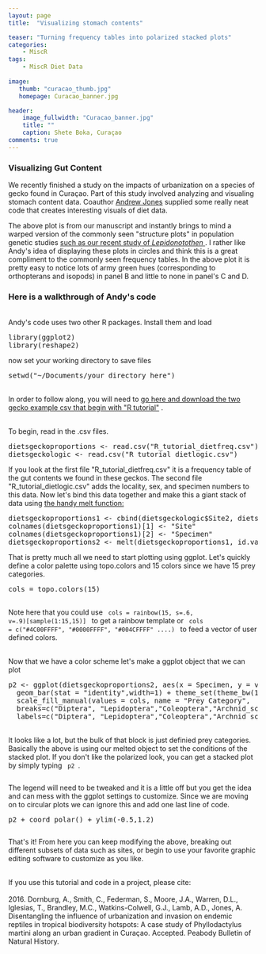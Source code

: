```yaml
---
layout: page
title:  "Visualizing stomach contents"

teaser: "Turning frequency tables into polarized stacked plots"
categories:
    - MiscR
tags:
    - MiscR Diet Data 
    
image:
   thumb: "curacao_thumb.jpg"
   homepage: Curacao_banner.jpg

header:
    image_fullwidth: "Curacao_banner.jpg"
    title: ""
    caption: Shete Boka, Curaçao
comments: true    
---
```

<h3>Visualizing Gut Content</h3>

We recently finished a study on the impacts of urbanization on a species of gecko found in Curaçao. Part of this study involved analyzing and visualing stomach content data. Coauthor <a href='https://www.researchgate.net/profile/Andrew_Jones45/publications'>Andrew Jones</a> supplied some really neat code that creates interesting visuals of diet data.
<img class="b30" src="https://carolinafishes.github.io/images/Gecko_R_figure.png" alt="">

The above plot is from our manuscript and instantly brings to mind a warped version of the commonly seen "structure plots" in population genetic studies <a href='https://www.researchgate.net/publication/305364162_Cryptic_species_diversity_in_Sub-Antarctic_islands_A_case_study_of_Lepidonotothen'> such as our recent study of <i>Lepidonotothen</i> </a>. I rather like Andy's idea of displaying these plots in circles and think this is a great compliment to the commonly seen frequency tables. In the above plot it is pretty easy to notice lots of army green hues (corresponding to orthopterans and isopods) in panel B and little to none in panel's C and D.   

<h3> Here is a walkthrough of Andy's code </h3>

<br>
Andy's code uses two other R packages. Install them and load
<pre>
library(ggplot2)
library(reshape2)
</pre>

now set your working directory to save files
<pre>
setwd("~/Documents/your directory here")
</pre>
<br>In order to follow along, you will need to <a href='https://github.com/carolinafishes/Dornburgetal_2016_Phymar'>go here and download the two gecko example csv that begin with "R tutorial"</a> .

<br>To begin, read in the .csv files. 
<pre>
dietsgeckoproportions <- read.csv("R_tutorial_dietfreq.csv")
dietsgeckologic <- read.csv("R_tutorial_dietlogic.csv")
</pre>

If you look at the first file "R_tutorial_dietfreq.csv" it is a frequency table of the gut contents we found in these geckos. The second file "R_tutorial_dietlogic.csv" adds the locality, sex, and specimen numbers to this data. Now let's bind this data together and make this a giant stack of data using <a href='https://www.r-bloggers.com/melt/'>the handy melt function:</a>  
<pre>
dietsgeckoproportions1 <- cbind(dietsgeckologic$Site2, dietsgeckologic$Specimen.., dietsgeckoproportions)
colnames(dietsgeckoproportions1)[1] <- "Site"
colnames(dietsgeckoproportions1)[2] <- "Specimen"
dietsgeckoproportions2 <- melt(dietsgeckoproportions1, id.var=c("Site","Specimen"))
</pre>

That is pretty much all we need to start plotting using ggplot. Let's quickly define a color palette using topo.colors and 15 colors since we have 15 prey categories.  
<pre>
cols = topo.colors(15)

</pre>
Note here that you could use <code> cols = rainbow(15, s=.6, v=.9)[sample(1:15,15)] </code> to get a rainbow template or <code> cols = c("#4C00FFFF", "#0000FFFF", "#004CFFFF" ....) </code> to feed a vector of user defined colors.

<br> Now that we have a color scheme let's make a ggplot object that we can plot

<pre>
p2 <- ggplot(dietsgeckoproportions2, aes(x = Specimen, y = value, fill = as.factor(variable))) +
  geom_bar(stat = "identity",width=1) + theme_set(theme_bw(10)) + 
  scale_fill_manual(values = cols, name = "Prey Category", 
  breaks=c("Diptera", "Lepidoptera","Coleoptera","Archnid_scorp","Archnid_spider","Other", "Nematodes", "Centipede", "Isopod", "Hemiptera", "Hymenoptera", "Orthoptera", "Ephermeroptera", "Gecko_skin", "Blattaria"), 
  labels=c("Diptera", "Lepidoptera","Coleoptera","Archnid scorpion","Archnid spider","Other", "Nematodes", "Centipede", "Isopod", "Hemiptera", "Hymenoptera", "Orthoptera", "Ephermeroptera", "Gecko skin", "Blattaria"))
</pre>
<br> It looks like a lot, but the bulk of that block is just definied prey categories. Basically the above is using our melted object to set the conditions of the stacked plot. If you don't like the polarized look, you can get a stacked plot by simply typing <code> p2 </code>. 

<img class="b30" src="https://carolinafishes.github.io/images/Gecko_R_barplot.png" alt="">

The legend will need to be tweaked and it is a little off but you get the idea and can mess with the ggplot settings to customize. Since we are moving on to circular plots we can ignore this and add one last line of code.

 <pre>
p2 + coord_polar() + ylim(-0.5,1.2)
</pre>
 
 <img class="b30" src="https://carolinafishes.github.io/images/Gecko_R_circleplot.png" alt="">

That's it! From here you can keep modifying the above, breaking out different subsets of data such as sites, or begin to use your favorite graphic editing software to customize as you like.  

<br> If you use this tutorial and code in a project, please cite:
<br>
<br>
2016. Dornburg, A., Smith, C., Federman, S., Moore, J.A., Warren, D.L., Iglesias, T., 
Brandley, M.C., Watkins-Colwell, G.J., Lamb, A.D., Jones, A. Disentangling the influence of urbanization and invasion on endemic reptiles in tropical biodiversity hotspots: A case study of Phyllodactylus martini along an urban gradient in Curaçao. Accepted. Peabody Bulletin of Natural History.




